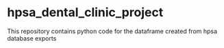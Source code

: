 # hpsa_dental_clinic_project
This repository contains python code for the dataframe created from hpsa database exports
